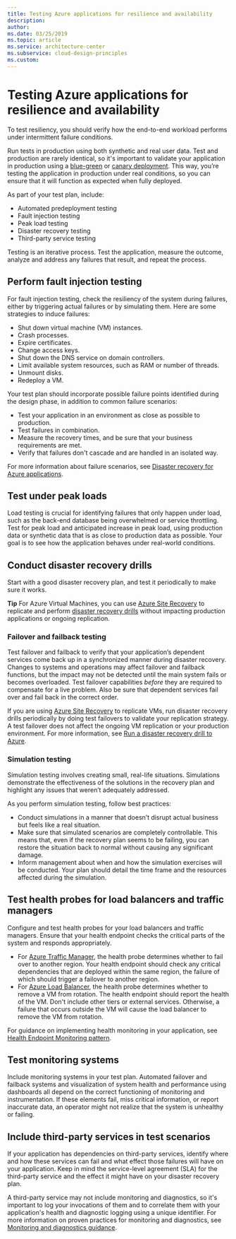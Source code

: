```yaml
---
title: Testing Azure applications for resilience and availability
description: 
author: 
ms.date: 03/25/2019
ms.topic: article
ms.service: architecture-center
ms.subservice: cloud-design-principles
ms.custom: 
---
```


# Testing Azure applications for resilience and availability

To test resiliency, you should verify how the end-to-end workload performs under intermittent failure conditions.

Run tests in production using both synthetic and real user data. Test and production are rarely identical, so it's important to validate your application in production using a
[blue-green](https://martinfowler.com/bliki/BlueGreenDeployment.html) or [canary deployment](https://martinfowler.com/bliki/CanaryRelease.html). This way, you’re testing the application in production under real conditions, so you can ensure that it will function as expected when fully deployed.

As part of your test plan, include:

-   Automated predeployment testing
-   Fault injection testing
-   Peak load testing
-   Disaster recovery testing
-   Third-party service testing

Testing is an iterative process. Test the application, measure the outcome, analyze and address any failures that result, and repeat the process.

## Perform fault injection testing

For fault injection testing, check the resiliency of the system during failures, either by triggering actual failures or by simulating them. Here are some strategies to induce failures:

-   Shut down virtual machine (VM) instances.
-   Crash processes.
-   Expire certificates.
-   Change access keys.
-   Shut down the DNS service on domain controllers.
-   Limit available system resources, such as RAM or number of threads.
-   Unmount disks.
-   Redeploy a VM.

Your test plan should incorporate possible failure points identified during the design phase, in addition to common failure scenarios:

-   Test your application in an environment as close as possible to production.
-   Test failures in combination.
-   Measure the recovery times, and be sure that your business requirements are met.
-   Verify that failures don't cascade and are handled in an isolated way.

For more information about failure scenarios, see [Disaster recovery for Azure applications](https://docs.microsoft.com/en-us/azure/architecture/resiliency/disaster-recovery-azure-applications).

## Test under peak loads

Load testing is crucial for identifying failures that only happen under load, such as the back-end database being overwhelmed or service throttling. Test for peak load and anticipated increase in peak load, using production data or synthetic data that is as close to production data as possible. Your goal is to see how the application behaves under real-world conditions.

## Conduct disaster recovery drills

Start with a good disaster recovery plan, and test it periodically to make sure it works.

**Tip** For Azure Virtual Machines, you can use [Azure Site Recovery](https://docs.microsoft.com/en-us/azure/site-recovery/azure-to-azure-quickstart/) to replicate and perform [disaster recovery drills](https://docs.microsoft.com/en-us/azure/site-recovery/azure-to-azure-tutorial-dr-drill/) without impacting production applications or ongoing replication.

### Failover and failback testing

Test failover and failback to verify that your application’s dependent services come back up in a synchronized manner during disaster recovery. Changes to systems and operations may affect failover and failback functions, but the impact may not be detected until the main system fails or becomes overloaded. Test failover capabilities *before* they are required to compensate for a live problem. Also be sure that dependent services fail over and fail back in the correct order.

If you are using [Azure Site Recovery](https://docs.microsoft.com/en-us/azure/site-recovery/) to replicate VMs, run disaster recovery drills periodically by doing test failovers to validate your replication strategy. A test failover does not affect the ongoing VM replication or your production environment. For more information, see [Run a disaster recovery drill to Azure](https://docs.microsoft.com/en-us/azure/site-recovery/site-recovery-test-failover-to-azure).

### Simulation testing 

Simulation testing involves creating small, real-life situations. Simulations demonstrate the effectiveness of the solutions in the recovery plan and highlight any issues that weren’t adequately addressed.

As you perform simulation testing, follow best practices:

-   Conduct simulations in a manner that doesn’t disrupt actual business but feels like a real situation.
-   Make sure that simulated scenarios are completely controllable. This means that, even if the recovery plan seems to be failing, you can restore the situation back to normal without causing any significant damage.
-   Inform management about when and how the simulation exercises will be conducted. Your plan should detail the time frame and the resources affected during the simulation.

## Test health probes for load balancers and traffic managers

Configure and test health probes for your load balancers and traffic managers. Ensure that your health endpoint checks the critical parts of the system and responds appropriately.

-   For [Azure Traffic Manager](https://docs.microsoft.com/en-us/azure/traffic-manager/traffic-manager-overview/), the health probe determines whether to fail over to another region. Your health endpoint should check any critical dependencies that are deployed within the same region, the failure of which should trigger a failover to another region.
-   For [Azure Load Balancer](https://docs.microsoft.com/en-us/azure/load-balancer/load-balancer-overview/), the health probe determines whether to remove a VM from rotation. The health endpoint should report the health of the VM. Don't include other tiers or external services. Otherwise, a failure that occurs outside the VM will cause the load balancer to remove the VM from rotation.

For guidance on implementing health monitoring in your application, see [Health Endpoint Monitoring pattern](https://docs.microsoft.com/en-us/azure/architecture/patterns/health-endpoint-monitoring).

## Test monitoring systems

Include monitoring systems in your test plan. Automated failover and failback systems and visualization of system health and performance using dashboards all depend on the correct functioning of monitoring and instrumentation. If these elements fail, miss critical information, or report inaccurate data, an operator might not realize that the system is unhealthy or failing.

## Include third-party services in test scenarios

If your application has dependencies on third-party services, identify where and how these services can fail and what effect those failures will have on your application. Keep in mind the service-level agreement (SLA) for the third-party service and the effect it might have on your disaster recovery plan.

A third-party service may not include monitoring and diagnostics, so it's important to log your invocations of them and to correlate them with your application's health and diagnostic logging using a unique identifier. For more information on proven practices for monitoring and diagnostics, see [Monitoring and diagnostics guidance](https://docs.microsoft.com/en-us/azure/architecture/best-practices/monitoring).
